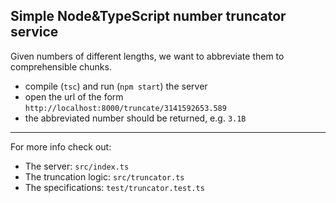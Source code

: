 Simple Node&TypeScript number truncator service
---

Given numbers of different lengths, we want to abbreviate them to comprehensible chunks.

* compile (`tsc`) and run (`npm start`) the server
* open the url of the form `http://localhost:8000/truncate/3141592653.589`
* the abbreviated number should be returned, e.g. `3.1B`

---

For more info check out:
* The server: `src/index.ts`
* The truncation logic: `src/truncator.ts`
* The specifications: `test/truncator.test.ts`